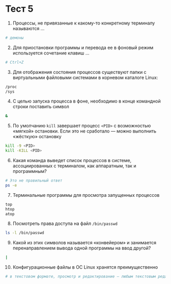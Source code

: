 # Тест 5

1. Процессы, не привязанные к какому-то конкретному терминалу называются ...
```sh
# демоны
```
2. Для приостановки программы и перевода ее в фоновый режим используется сочетание клавиш …
```sh
# Ctrl+Z
```
3. Для отображения состояния процессов существуют папки c виртуальными файловыми системами в корневом каталоге Linux:
```sh
/proc
/sys
```
4. С целью запуска процесса в фоне, необходимо в конце командной строки поставить символ
```sh
&
```
5. По умолчанию `kill` завершает процесс `<PID>` с возможностью «мягкой» остановки. Если это не сработало — можно выполнить «жёсткую» остановку
```sh
kill -9 <PID>
kill -KILL <PID>
```
6. Какая команда выведет список процессов в системе, ассоциированных с терминалом, как аппаратным, так и программным?
```sh
# Это не правильный ответ
ps -e
```
7. Терминальные программы для просмотра запущенных процессов
```sh
top
htop
atop
```
8. Посмотреть права доступа на файл `/bin/passwd`
```sh
ls -l /bin/passwd
```
9. Какой из этих символов называется «конвейером» и занимается перенаправлением вывода одной программы на ввод другой?
```sh
|
```
10. Конфигурационные файлы в ОС Linux хранятся преимущественно
```sh
# в текстовом формате, просмотр и редактирование – любым текстовым редактором
```
